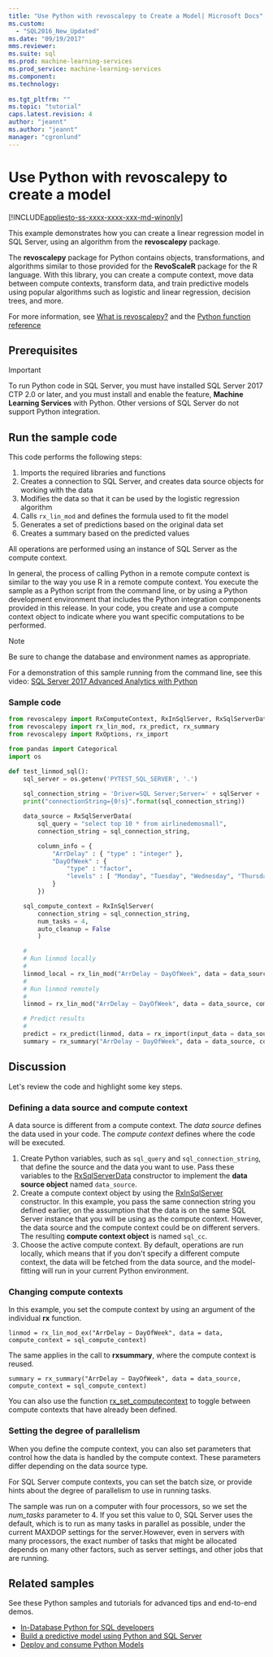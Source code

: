 ```yaml
---
title: "Use Python with revoscalepy to Create a Model| Microsoft Docs"
ms.custom: 
  - "SQL2016_New_Updated"
ms.date: "09/19/2017"
mms.reviewer: 
ms.suite: sql
ms.prod: machine-learning-services
ms.prod_service: machine-learning-services
ms.component: 
ms.technology: 
  
ms.tgt_pltfrm: ""
ms.topic: "tutorial"
caps.latest.revision: 4
author: "jeannt"
ms.author: "jeannt"
manager: "cgronlund"
---
```

# Use Python with revoscalepy to create a model
[!INCLUDE[appliesto-ss-xxxx-xxxx-xxx-md-winonly](../../includes/appliesto-ss-xxxx-xxxx-xxx-md-winonly.md)]

This example demonstrates how you can create a linear regression model in SQL Server, using an algorithm from the **revoscalepy** package.

The **revoscalepy** package for Python contains objects, transformations, and algorithms similar to those provided for the **RevoScaleR** package for the R language. With this library, you can create a compute context, move data between compute contexts, transform data, and train predictive models using popular algorithms such as logistic and linear regression, decision trees, and more.

For more information, see [What is revoscalepy?](../python/what-is-revoscalepy.md) and the [Python function reference](https://docs.microsoft.com/r-server/python-reference/introducing-python-package-reference)

## Prerequisites

> [!IMPORTANT]
> To run Python code in SQL Server, you must have installed SQL Server 2017 CTP 2.0 or later, and you must install and enable the feature, **Machine Learning Services** with Python. Other versions of SQL Server do not support Python integration.

## Run the sample code

This code performs the following steps:

1. Imports the required libraries and functions
2. Creates a connection to SQL Server, and creates data source objects for working with the data
3. Modifies the data so that it can be used by the logistic regression algorithm
4. Calls `rx_lin_mod` and defines the formula used to fit the model
5. Generates a set of predictions based on the original data set
6. Creates a summary based on the predicted values

All operations are performed using an instance of SQL Server as the compute context.

In general, the process of calling Python in a remote compute context is similar to the way you use R in a remote compute context. 
You execute the sample as a Python script from the command line, or by using a Python development environment that includes the Python integration components provided in this release. 
In your code, you create and use a compute context object to indicate where you want specific computations to be performed.

> [!NOTE]
> Be sure to change the database and environment names as appropriate.
> 
> For a demonstration of this sample running from the command line, see this video: [SQL Server 2017 Advanced Analytics with Python](https://www.youtube.com/watch?v=FcoY795jTcc)


### Sample code

```python
from revoscalepy import RxComputeContext, RxInSqlServer, RxSqlServerData
from revoscalepy import rx_lin_mod, rx_predict, rx_summary
from revoscalepy import RxOptions, rx_import

from pandas import Categorical
import os

def test_linmod_sql():
    sql_server = os.getenv('PYTEST_SQL_SERVER', '.')
    
    sql_connection_string = 'Driver=SQL Server;Server=' + sqlServer + ';Database=PyTestDb;Trusted_Connection=True;'
    print("connectionString={0!s}".format(sql_connection_string))

    data_source = RxSqlServerData(
        sql_query = "select top 10 * from airlinedemosmall",
        connection_string = sql_connection_string,

        column_info = {
            "ArrDelay" : { "type" : "integer" },
            "DayOfWeek" : {
                "type" : "factor",
                "levels" : [ "Monday", "Tuesday", "Wednesday", "Thursday", "Friday", "Saturday", "Sunday" ]
            }
        })

    sql_compute_context = RxInSqlServer(
        connection_string = sql_connection_string,
        num_tasks = 4,
        auto_cleanup = False
        )

    #
    # Run linmod locally
    #
    linmod_local = rx_lin_mod("ArrDelay ~ DayOfWeek", data = data_source)
    #
    # Run linmod remotely
    #
    linmod = rx_lin_mod("ArrDelay ~ DayOfWeek", data = data_source, compute_context = sql_compute_context)

    # Predict results
    # 
    predict = rx_predict(linmod, data = rx_import(input_data = data_source))
    summary = rx_summary("ArrDelay ~ DayOfWeek", data = data_source, compute_context = sql_compute_context)
```

## Discussion

Let's review the code and highlight some key steps.

### Defining a data source and compute context

A data source is different from a compute context. The _data source_ defines the data used in your code. The _compute context_ defines where the code will be executed.

1. Create Python variables, such as `sql_query` and `sql_connection_string`, that define the source and the data you want to use. Pass these variables to the [RxSqlServerData](https://docs.microsoft.com/r-server/python-reference/revoscalepy/rxsqlserverdata) constructor to implement the **data source object** named `data_source`.
2. Create a compute context object by using the [RxInSqlServer](https://docs.microsoft.com/r-server/python-reference/revoscalepy/rxinsqlserverdata) constructor. In this example, you pass the same connection string you defined earlier, on the assumption that the data is on the same SQL Server instance that you will be using as the compute context. However, the data source and the compute context could be on different servers. The resulting **compute context object** is named `sql_cc`.
3. Choose the active compute context. By default, operations are run locally, which means that if you don't specify a different compute context, the data will be fetched from the data source, and the model-fitting will run in your current Python environment.

### Changing compute contexts

In this example, you set the compute context by using an argument of the individual **rx** function.
    
`linmod = rx_lin_mod_ex("ArrDelay ~ DayOfWeek", data = data, compute_context = sql_compute_context)`

The same applies in the call to **rxsummary**, where the compute context is reused.

`summary = rx_summary("ArrDelay ~ DayOfWeek", data = data_source, compute_context = sql_compute_context)`

You can also use the function [rx_set_computecontext](https://docs.microsoft.com/r-server/python-reference/revoscalepy/rx-set-compute-context) to toggle between compute contexts that have already been defined.

### Setting the degree of parallelism

When you define the compute context, you can also set parameters that control how the data is handled by the compute context. These parameters differ depending on the data source type.

For SQL Server compute contexts, you can set the batch size, or provide hints about the degree of parallelism to use in running tasks.

The sample was run on a computer with four processors, so we set the *num_tasks* parameter to 4. If you set this value to 0, SQL Server uses the default, which is to run as many tasks in parallel as possible, under the current MAXDOP settings for the server.However, even in servers with many processors, the exact number of tasks that might be allocated depends on many other factors, such as server settings, and other jobs that are running.

## Related samples

See these Python samples and tutorials for advanced tips and end-to-end demos.

+ [In-Database Python for SQL developers](sqldev-in-database-python-for-sql-developers.md)
+ [Build a predictive model using Python and SQL Server](https://microsoft.github.io/sql-ml-tutorials/python/rentalprediction/)
+ [Deploy and consume Python Models](../python/publish-consume-python-code.md)
